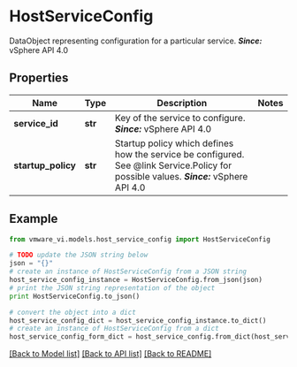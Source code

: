 # HostServiceConfig

DataObject representing configuration for a particular service.  ***Since:*** vSphere API 4.0 

## Properties
Name | Type | Description | Notes
------------ | ------------- | ------------- | -------------
**service_id** | **str** | Key of the service to configure.  ***Since:*** vSphere API 4.0  | 
**startup_policy** | **str** | Startup policy which defines how the service be configured.  See @link Service.Policy for possible values.  ***Since:*** vSphere API 4.0  | 

## Example

```python
from vmware_vi.models.host_service_config import HostServiceConfig

# TODO update the JSON string below
json = "{}"
# create an instance of HostServiceConfig from a JSON string
host_service_config_instance = HostServiceConfig.from_json(json)
# print the JSON string representation of the object
print HostServiceConfig.to_json()

# convert the object into a dict
host_service_config_dict = host_service_config_instance.to_dict()
# create an instance of HostServiceConfig from a dict
host_service_config_form_dict = host_service_config.from_dict(host_service_config_dict)
```
[[Back to Model list]](../README.md#documentation-for-models) [[Back to API list]](../README.md#documentation-for-api-endpoints) [[Back to README]](../README.md)



